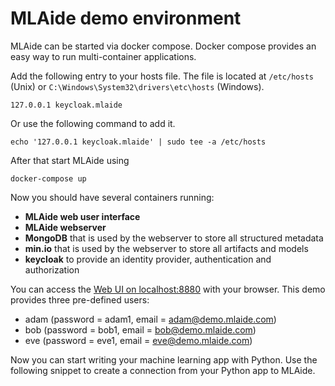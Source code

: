 # MLAide demo environment
MLAide can be started via docker compose. Docker compose provides an easy way to run multi-container applications.

Add the following entry to your hosts file. 
The file is located at `/etc/hosts` (Unix) or `C:\Windows\System32\drivers\etc\hosts` (Windows).
```
127.0.0.1 keycloak.mlaide
```
Or use the following command to add it.
```
echo '127.0.0.1 keycloak.mlaide' | sudo tee -a /etc/hosts
```

After that start MLAide using 
```
docker-compose up
```

Now you should have several containers running:
- **MLAide web user interface**
- **MLAide webserver**
- **MongoDB** that is used by the webserver to store all structured metadata
- **min.io** that is used by the webserver to store all artifacts and models
- **keycloak** to provide an identity provider, authentication and authorization

You can access the [Web UI on localhost:8880](http://localhost:8880) with your browser. This demo
provides three pre-defined users:
- adam (password = adam1, email = adam@demo.mlaide.com)
- bob (password = bob1, email = bob@demo.mlaide.com)
- eve (password = eve1, email = eve@demo.mlaide.com)

Now you can start writing your machine learning app with Python. Use the following snippet to create a connection from your Python app to MLAide.

```python
```
